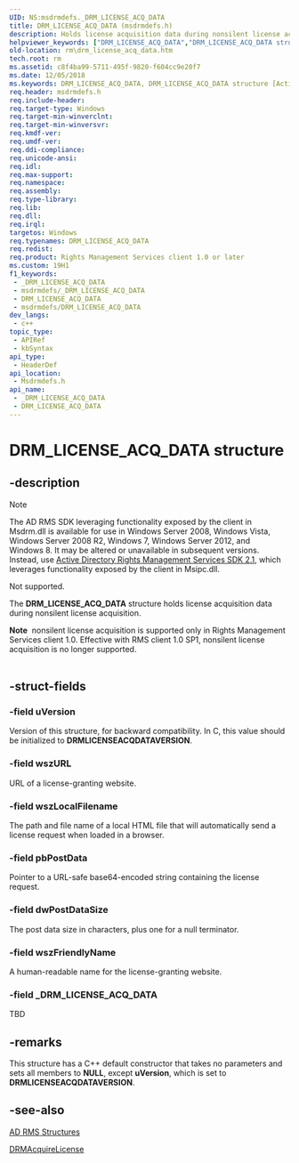 ```yaml
---
UID: NS:msdrmdefs._DRM_LICENSE_ACQ_DATA
title: DRM_LICENSE_ACQ_DATA (msdrmdefs.h)
description: Holds license acquisition data during nonsilent license acquisition.
helpviewer_keywords: ["DRM_LICENSE_ACQ_DATA","DRM_LICENSE_ACQ_DATA structure [Active Directory Rights Management Services SDK 1.0]","msdrmdefs/DRM_LICENSE_ACQ_DATA","rm.drm_license_acq_data"]
old-location: rm\drm_license_acq_data.htm
tech.root: rm
ms.assetid: c8f4ba99-5711-495f-9820-f604cc9e20f7
ms.date: 12/05/2018
ms.keywords: DRM_LICENSE_ACQ_DATA, DRM_LICENSE_ACQ_DATA structure [Active Directory Rights Management Services SDK 1.0], msdrmdefs/DRM_LICENSE_ACQ_DATA, rm.drm_license_acq_data
req.header: msdrmdefs.h
req.include-header: 
req.target-type: Windows
req.target-min-winverclnt: 
req.target-min-winversvr: 
req.kmdf-ver: 
req.umdf-ver: 
req.ddi-compliance: 
req.unicode-ansi: 
req.idl: 
req.max-support: 
req.namespace: 
req.assembly: 
req.type-library: 
req.lib: 
req.dll: 
req.irql: 
targetos: Windows
req.typenames: DRM_LICENSE_ACQ_DATA
req.redist: 
req.product: Rights Management Services client 1.0 or later
ms.custom: 19H1
f1_keywords:
 - _DRM_LICENSE_ACQ_DATA
 - msdrmdefs/_DRM_LICENSE_ACQ_DATA
 - DRM_LICENSE_ACQ_DATA
 - msdrmdefs/DRM_LICENSE_ACQ_DATA
dev_langs:
 - c++
topic_type:
 - APIRef
 - kbSyntax
api_type:
 - HeaderDef
api_location:
 - Msdrmdefs.h
api_name:
 - _DRM_LICENSE_ACQ_DATA
 - DRM_LICENSE_ACQ_DATA
---
```


# DRM_LICENSE_ACQ_DATA structure


## -description

>[!Note]
>The AD RMS SDK leveraging functionality exposed by the client in Msdrm.dll is available for use in Windows Server 2008, Windows Vista, Windows Server 2008 R2, Windows 7, Windows Server 2012, and Windows 8. It may be altered or unavailable in subsequent versions. Instead, use <a href="/previous-versions/windows/desktop/msipc/microsoft-information-protection-and-control-client-portal">Active Directory Rights Management Services SDK 2.1</a>, which leverages functionality exposed by the client in Msipc.dll.

Not supported.

The <b>DRM_LICENSE_ACQ_DATA</b> structure holds license acquisition data during nonsilent license acquisition.
<div class="alert"><b>Note</b>  nonsilent license acquisition is supported only in Rights Management Services client 1.0. Effective with RMS client 1.0 SP1, nonsilent license acquisition is no longer supported.</div><div> </div>

## -struct-fields

### -field uVersion

Version of this structure, for backward compatibility. In C, this value should be initialized to <b>DRMLICENSEACQDATAVERSION</b>.

### -field wszURL

URL of a license-granting website.

### -field wszLocalFilename

The path and file name of a local HTML file that will automatically send a license request when loaded in a browser.

### -field pbPostData

Pointer to a URL-safe base64-encoded string containing the license request.

### -field dwPostDataSize

The post data size in characters, plus one for a null terminator.

### -field wszFriendlyName

A human-readable name for the license-granting website.

### -field _DRM_LICENSE_ACQ_DATA

TBD

## -remarks

This structure has a C++ default constructor that takes no parameters and sets all members to <b>NULL</b>, except <b>uVersion</b>, which is set to <b>DRMLICENSEACQDATAVERSION</b>.

## -see-also

<a href="/previous-versions/windows/desktop/adrms_sdk/ad-rms-structures">AD RMS Structures</a>



<a href="/previous-versions/windows/desktop/api/msdrm/nf-msdrm-drmacquirelicense">DRMAcquireLicense</a>


